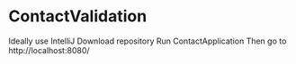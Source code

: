 # ContactValidation

Ideally use IntelliJ
Download repository
Run ContactApplication
Then go to http://localhost:8080/
